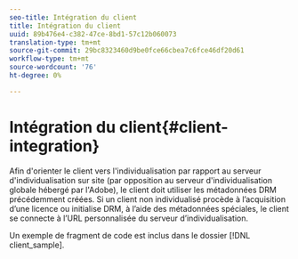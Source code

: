 ```yaml
---
seo-title: Intégration du client
title: Intégration du client
uuid: 89b476e4-c382-47ce-8bd1-57c12b060073
translation-type: tm+mt
source-git-commit: 29bc8323460d9be0fce66cbea7c6fce46df20d61
workflow-type: tm+mt
source-wordcount: '76'
ht-degree: 0%

---
```



# Intégration du client{#client-integration}

Afin d&#39;orienter le client vers l&#39;individualisation par rapport au serveur d&#39;individualisation sur site (par opposition au serveur d&#39;individualisation globale hébergé par l&#39;Adobe), le client doit utiliser les métadonnées DRM précédemment créées. Si un client non individualisé procède à l’acquisition d’une licence ou initialise DRM, à l’aide des métadonnées spéciales, le client se connecte à l’URL personnalisée du serveur d’individualisation.

Un exemple de fragment de code est inclus dans le dossier [!DNL client_sample].
